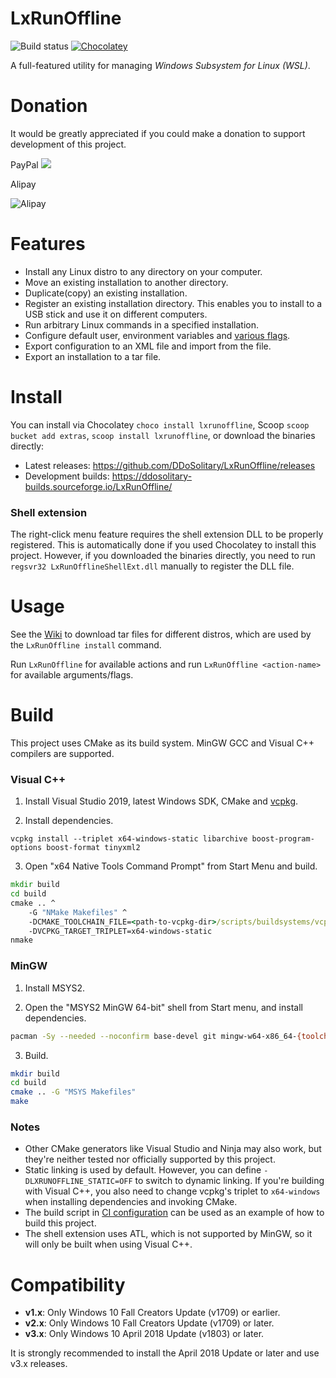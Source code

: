 # LxRunOffline

![Build status](https://github.com/DDoSolitary/LxRunOffline/workflows/.github/workflows/build.yml/badge.svg)
[![Chocolatey](https://img.shields.io/chocolatey/v/lxrunoffline.svg)](https://chocolatey.org/packages/lxrunoffline)

A full-featured utility for managing *Windows Subsystem for Linux (WSL)*.

# Donation

It would be greatly appreciated if you could make a donation to support development of this project.

PayPal [![](https://www.paypalobjects.com/en_US/i/btn/btn_donate_LG.gif)](https://www.paypal.me/ddosolitary)

Alipay

![Alipay](https://image.ibb.co/kkxV99/1537608529099_20180922174914623.jpg)

# Features

- Install any Linux distro to any directory on your computer.
- Move an existing installation to another directory.
- Duplicate(copy) an existing installation.
- Register an existing installation directory. This enables you to install to a USB stick and use it on different computers.
- Run arbitrary Linux commands in a specified installation.
- Configure default user, environment variables and [various flags](https://docs.microsoft.com/en-us/previous-versions/windows/desktop/api/wslapi/ne-wslapi-wsl_distribution_flags).
- Export configuration to an XML file and import from the file.
- Export an installation to a tar file.

# Install

You can install via Chocolatey `choco install lxrunoffline`, Scoop `scoop bucket add extras`, `scoop install lxrunoffline`, or download the binaries directly:
- Latest releases: https://github.com/DDoSolitary/LxRunOffline/releases
- Development builds: https://ddosolitary-builds.sourceforge.io/LxRunOffline/

### Shell extension

The right-click menu feature requires the shell extension DLL to be properly registered. This is automatically done if you used Chocolatey to install this project. However, if you downloaded the binaries directly, you need to run `regsvr32 LxRunOfflineShellExt.dll` manually to register the DLL file.

# Usage

See the [Wiki](https://github.com/DDoSolitary/LxRunOffline/wiki) to download tar files for different distros, which are used by the `LxRunOffline install` command.

Run `LxRunOffline` for available actions and run `LxRunOffline <action-name>` for available arguments/flags.

# Build

This project uses CMake as its build system. MinGW GCC and Visual C++ compilers are supported.

### Visual C++

1. Install Visual Studio 2019, latest Windows SDK, CMake and [vcpkg](https://github.com/Microsoft/vcpkg).

2. Install dependencies.

```
vcpkg install --triplet x64-windows-static libarchive boost-program-options boost-format tinyxml2
```

3. Open "x64 Native Tools Command Prompt" from Start Menu and build.

```cmd
mkdir build
cd build
cmake .. ^
    -G "NMake Makefiles" ^
    -DCMAKE_TOOLCHAIN_FILE=<path-to-vcpkg-dir>/scripts/buildsystems/vcpkg.cmake ^
    -DVCPKG_TARGET_TRIPLET=x64-windows-static
nmake
```

### MinGW

1. Install MSYS2.

2. Open the "MSYS2 MinGW 64-bit" shell from Start menu, and install dependencies.

```bash
pacman -Sy --needed --noconfirm base-devel git mingw-w64-x86_64-{toolchain,cmake,libarchive,boost,tinyxml2}
```

3. Build.

```bash
mkdir build
cd build
cmake .. -G "MSYS Makefiles"
make
```

### Notes

- Other CMake generators like Visual Studio and Ninja may also work, but they're neither tested nor officially supported by this project.
- Static linking is used by default. However, you can define `-DLXRUNOFFLINE_STATIC=OFF` to switch to dynamic linking. If you're building with Visual C++, you also need to change vcpkg's triplet to `x64-windows` when installing dependencies and invoking CMake.
- The build script in [CI configuration](https://github.com/DDoSolitary/LxRunOffline/blob/master/.github/workflows/build.yml) can be used as an example of how to build this project.
- The shell extension uses ATL, which is not supported by MinGW, so it will only be built when using Visual C++.

# Compatibility

- **v1.x**: Only Windows 10 Fall Creators Update (v1709) or earlier.
- **v2.x**: Only Windows 10 Fall Creators Update (v1709) or later.
- **v3.x**: Only Windows 10 April 2018 Update (v1803) or later.

It is strongly recommended to install the April 2018 Update or later and use v3.x releases.
